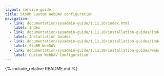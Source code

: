 ```yaml
---
layout: service-guide
title: StoRM Custom WebDAV configuration
navigation:
  - link: documentation/sysadmin-guide/1.11.20/index.html
    label: Index
  - link: documentation/sysadmin-guide/1.11.20/installation-guides/index.html
    label: Installation Guides
  - link: documentation/sysadmin-guide/1.11.20/installation-guides/index.html#webdav
    label: StoRM WebDAV
  - link: documentation/sysadmin-guide/1.11.20/installation-guides/webdav/custom-webdav-configuration/index.html
    label: Custom WebDAV Configuration
---
```


{% include_relative README.md %}